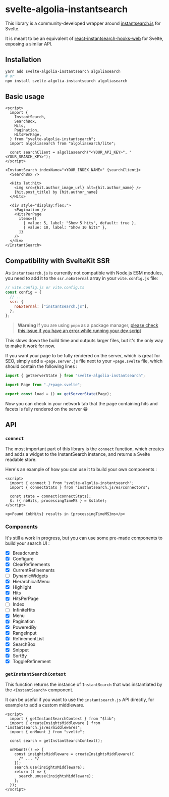 # svelte-algolia-instantsearch

This library is a community-developed wrapper around [instantsearch.js](https://github.com/algolia/instantsearch) for Svelte.

It is meant to be an equivalent of [react-instantsearch-hooks-web](https://github.com/algolia/instantsearch/tree/master/packages/react-instantsearch-hooks-web) for Svelte, exposing a similar API.

## Installation

```sh
yarn add svelte-algolia-instantsearch algoliasearch
# or
npm install svelte-algolia-instantsearch algoliasearch
```

## Basic usage

```svelte
<script>
  import {
    InstantSearch,
    SearchBox,
    Hits,
    Pagination,
    HitsPerPage,
  } from "svelte-algolia-instantsearch";
  import algoliasearch from "algoliasearch/lite";

  const searchClient = algoliasearch("<YOUR_API_KEY>", "<YOUR_SEARCH_KEY>");
</script>

<InstantSearch indexName="<YOUR_INDEX_NAME>" {searchClient}>
  <SearchBox />

  <Hits let:hit>
    <img src={hit.author_image_url} alt={hit.author_name} />
    {hit.post_title} by {hit.author_name}
  </Hits>

  <div style="display:flex;">
    <Pagination />
    <HitsPerPage
      items={[
        { value: 5, label: "Show 5 hits", default: true },
        { value: 10, label: "Show 10 hits" },
      ]}
    />
  </div>
</InstantSearch>
```

## Compatibility with SvelteKit SSR

As `instantsearch.js` is currently not compatible with Node.js ESM modules, you need to add it to the `ssr.noExternal` array in your `vite.config.js` file:

```js
// vite.config.js or vite.config.ts
const config = {
  // ...
  ssr: {
    noExternal: ["instantsearch.js"],
  },
};
```

> **Warning**
> If you are using `pnpm` as a package manager, [please check this issue if you have an error while running your dev script](https://github.com/aymeric-giraudet/svelte-algolia-instantsearch/issues/8#issuecomment-1456561953)

This slows down the build time and outputs larger files, but it's the only way to make it work for now.

If you want your page to be fully rendered on the server, which is great for SEO, simply add a `+page.server.js` file next to your `+page.svelte` file, which should contain the following lines :

```js
import { getServerState } from "svelte-algolia-instantsearch";

import Page from "./+page.svelte";

export const load = () => getServerState(Page);
```

Now you can check in your network tab that the page containing hits and facets is fully rendered on the server 😁

## API

### `connect`

The most important part of this library is the `connect` function, which creates and adds a widget to the InstantSearch instance, and returns a Svelte readable store.

Here's an example of how you can use it to build your own components :

```svelte
<script>
  import { connect } from "svelte-algolia-instantsearch";
  import { connectStats } from "instantsearch.js/es/connectors";

  const state = connect(connectStats);
  $: ({ nbHits, processingTimeMS } = $state);
</script>

<p>Found {nbHits} results in {processingTimeMS}ms</p>
```

### Components

It's still a work in progress, but you can use some pre-made components to build your search UI :

- [X] Breadcrumb
- [x] Configure
- [x] ClearRefinements
- [X] CurrentRefinements
- [ ] DynamicWidgets
- [X] HierarchicalMenu
- [x] Highlight
- [x] Hits
- [x] HitsPerPage
- [ ] Index
- [ ] InfiniteHits
- [X] Menu
- [x] Pagination
- [x] PoweredBy
- [X] RangeInput
- [x] RefinementList
- [x] SearchBox
- [x] Snippet
- [x] SortBy
- [x] ToggleRefinement

### `getInstantSearchContext`

This function returns the instance of `InstantSearch` that was instantiated by the `<InstantSearch>` component.

It can be useful if you want to use the `instantsearch.js` API directly, for example to add a custom middleware.

```svelte
<script>
  import { getInstantSearchContext } from "$lib";
  import { createInsightsMiddleware } from "instantsearch.js/es/middlewares";
  import { onMount } from "svelte";

  const search = getInstantSearchContext();

  onMount(() => {
    const insightsMiddleware = createInsightsMiddleware({
      /* ... */
    });
    search.use(insightsMiddleware);
    return () => {
      search.unuse(insightsMiddleware);
    };
  });
</script>
```
